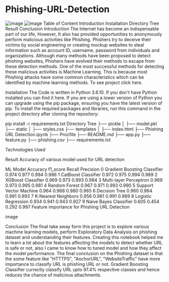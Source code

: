 # Phishing-URL-Detection 
![image](https://github.com/akshatabhagat6/Phishing-URL-Detection/assets/131398128/b744519e-e096-44db-a131-d22725d40635)
![image](https://github.com/akshatabhagat6/Phishing-URL-Detection/assets/131398128/d3c5ada4-ce06-45c3-98d2-8f7e93307a0d)
Table of Content
Introduction
Installation
Directory Tree
Result
Conclusion
Introduction
The Internet has become an indispensable part of our life, However, It also has provided opportunities to anonymously perform malicious activities like Phishing. Phishers try to deceive their victims by social engineering or creating mockup websites to steal information such as account ID, username, password from individuals and organizations. Although many methods have been proposed to detect phishing websites, Phishers have evolved their methods to escape from these detection methods. One of the most successful methods for detecting these malicious activities is Machine Learning. This is because most Phishing attacks have some common characteristics which can be identified by machine learning methods. To see project click here.

Installation
The Code is written in Python 3.6.10. If you don't have Python installed you can find it here. If you are using a lower version of Python you can upgrade using the pip package, ensuring you have the latest version of pip. To install the required packages and libraries, run this command in the project directory after cloning the repository:

pip install -r requirements.txt
Directory Tree
├── pickle
│   ├── model.pkl
├── static
│   ├── styles.css
├── templates
│   ├── index.html
├── Phishing URL Detection.ipynb
├── Procfile
├── README.md
├── app.py
├── feature.py
├── phishing.csv
├── requirements.txt


Technologies Used


    

Result
Accuracy of various model used for URL detection


ML Model	Accuracy	f1_score	Recall	Precision
0	Gradient Boosting Classifier	0.974	0.977	0.994	0.986
1	CatBoost Classifier	0.972	0.975	0.994	0.989
2	XGBoost Classifier	0.969	0.973	0.993	0.984
3	Multi-layer Perceptron	0.969	0.973	0.995	0.981
4	Random Forest	0.967	0.971	0.993	0.990
5	Support Vector Machine	0.964	0.968	0.980	0.965
6	Decision Tree	0.960	0.964	0.991	0.993
7	K-Nearest Neighbors	0.956	0.961	0.991	0.989
8	Logistic Regression	0.934	0.941	0.943	0.927
9	Naive Bayes Classifier	0.605	0.454	0.292	0.997
Feature importance for Phishing URL Detection

image

Conclusion
The final take away form this project is to explore various machine learning models, perform Exploratory Data Analysis on phishing dataset and understanding their features.
Creating this notebook helped me to learn a lot about the features affecting the models to detect whether URL is safe or not, also I came to know how to tuned model and how they affect the model performance.
The final conclusion on the Phishing dataset is that the some feature like "HTTTPS", "AnchorURL", "WebsiteTraffic" have more importance to classify URL is phishing URL or not.
Gradient Boosting Classifier currectly classify URL upto 97.4% respective classes and hence reduces the chance of malicious attachments.
